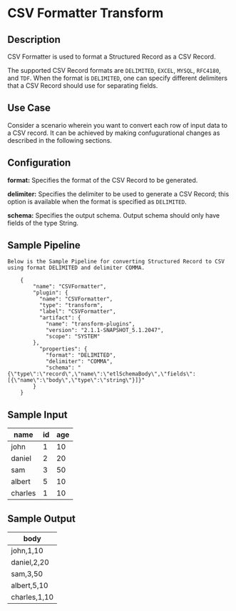 # CSV Formatter Transform


Description
-----------
CSV Formatter is used to format a Structured Record as a CSV Record. 

The supported CSV Record formats are ``DELIMITED``, ``EXCEL``, ``MYSQL``, ``RFC4180``, and ``TDF``. When the format is ``DELIMITED``, one can specify different delimiters that a CSV Record should use for separating fields.

Use Case
--------
Consider a scenario wherein you want to convert each row of input data to a CSV record. It can be achieved by making confugurational changes as described in the following sections.


Configuration
-------------
**format:** Specifies the format of the CSV Record to be generated.

**delimiter:** Specifies the delimiter to be used to generate a CSV Record; this option is available when the format is specified as ``DELIMITED``.

**schema:** Specifies the output schema. Output schema should only have fields of the type String.

## Sample Pipeline

`Below is the Sample Pipeline for converting Structured Record to CSV using format DELIMITED and delimiter COMMA.`


```
    {
        "name": "CSVFormatter",
        "plugin": {
          "name": "CSVFormatter",
          "type": "transform",
          "label": "CSVFormatter",
          "artifact": {
            "name": "transform-plugins",
            "version": "2.1.1-SNAPSHOT_5.1.2047",
            "scope": "SYSTEM"
        },
          "properties": {
            "format": "DELIMITED",
            "delimiter": "COMMA",
            "schema": "{\"type\":\"record\",\"name\":\"etlSchemaBody\",\"fields\":[{\"name\":\"body\",\"type\":\"string\"}]}"
        }
    }

```

## Sample Input

|name   |id |age|
|-------|---|---|
|john   |1  |10 |
|daniel |2  |20 |
|sam    |3  |50 |
|albert |5  |10 |
|charles|1  |10 |


## Sample Output

|body   |
|-------|
|john,1,10|
|daniel,2,20|
|sam,3,50|
|albert,5,10|
|charles,1,10|
